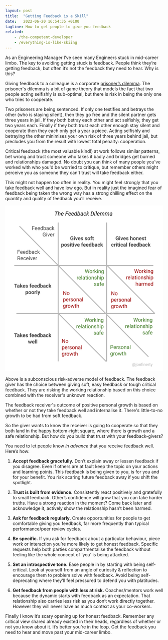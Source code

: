 ```yaml
---
layout: post
title:  "Getting Feedback is a Skill"
date:   2022-06-20 16:54:35 +0100
tagline: How to get people to give you feedback
related: 
    - /the-competent-developer
    - /everything-is-like-skiing
---
```


As an Engineering Manager I’ve seen many Engineers stuck in mid-career limbo. The key to avoiding getting stuck is feedback. People think they’re getting feedback, but often it’s not the feedback they need to hear. Why is this?

Giving feedback to a colleague is a corporate [prisoner’s dilemma](https://en.wikipedia.org/wiki/Prisoner%27s_dilemma). The prisoner's dilemma is a bit of game theory that models the fact that two people acting selfishly is sub-optimal, but there is risk in being the only one who tries to cooperate. 

Two prisoners are being sentenced. If only one testifies and betrays the other (who is staying silent), then they go free and the silent partner gets three years in jail. If they both betray each other and act selfishly, they get two years each. Finally if they both trust each other enough stay silent and cooperate then they each only get a year a piece. Acting selfishly and betraying the other minimises your own risk of three years behind jail, but precludes you from the result with lowest total penalty: cooperation. 

Critical feedback (the most valuable kind!) at work follows similar patterns, bet wrong and trust someone who takes it badly and bridges get burned and relationships damaged. No doubt you can think of many people you've worked with who you'd be worried to critique, but remember others might perceive you as someone they can't trust will take feedback either.

This might not happen too often in reality. You might feel strongly that you take feedback well and have low ego. But in reality just the imagined fear of feedback being taken the wrong way has a strong chilling effect on the quantity and quality of feedback you’ll receive.

![image](images/feedback_dilemma.png)

Above is a subconscious risk-adverse model of feedback. The feedback giver has the choice between giving soft, easy feedback or tough critical feedback. They are risking the working relationship based on this choice combined with the receiver's unknown reaction.

The feedback receiver's outcome of positive personal growth is based on whether or not they take feedback well and internalise it. There's little-to-no growth to be had from soft feedback. 

So the giver wants to know the receiver is going to cooperate so that they both land in the happy bottom-right square, where there is growth and a safe relationship. But how do you build that trust with your feedback-givers?

You need to let people know *in advance* that you receive feedback well. Here’s how:

1. **Accept feedback gracefully.** Don’t explain away or lessen feedback if you disagree. Even if others are at fault keep the topic on your actions and learning points. This feedback is being given to you, is for you and for your benefit. You risk scaring future feedback away if you shift the spotlight.

2. **Trust is built from evidence.** Consistently react positively and gratefully to small feedback. Other’s confidence will grow that you can take harder truths. Have a strong reaction in the moment? Come back later and acknowledge it, actively show the relationship hasn’t been harmed.

3. **Ask for feedback regularly.** Create opportunities for people to get comfortable giving you feedback, far more frequently than typical performance/peer review cycles.

4. **Be specific.** If you ask for feedback about a particular behaviour, piece work or interaction you’re more likely to get honest feedback. Specific requests help both parties compartmentalise the feedback without feeling like the whole concept of ‘you’ is being attacked.

5. **Set an introspective tone.** Ease people in by starting with being self-critical. Look at yourself from an angle of curiosity & reflection to encourage them to problem solve with feedback. Avoid being self-deprecating where they’ll feel pressured to defend you with platitudes.

6. **Get feedback from people with less at risk.** Coaches/mentors work well because the dynamic starts with feedback as an expectation. That relationship also carries less risk as you don’t work directly together. However they will never have as much context as your co-workers.

Finally I know it’s scary opening up for honest feedback. Remember any critical view shared already existed in their heads, regardless of whether or not you know about it. It’s better you’re in the loop. Get the feedback you need to hear and move past your mid-career limbo.